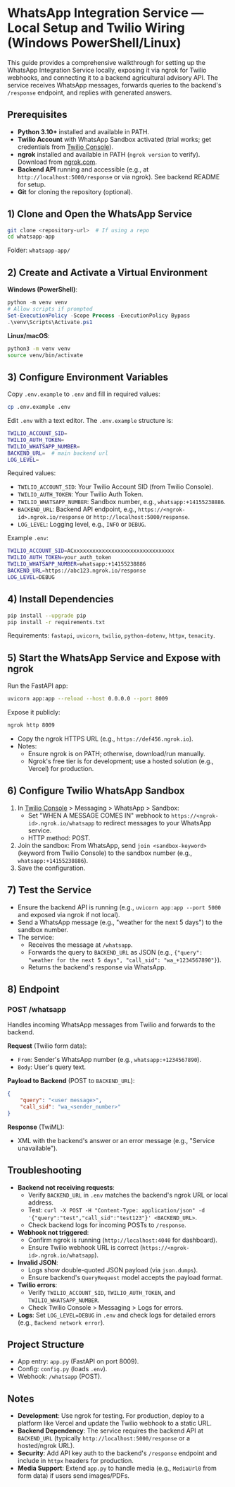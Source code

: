 # WhatsApp Integration Service — Local Setup and Twilio Wiring (Windows PowerShell/Linux)

This guide provides a comprehensive walkthrough for setting up the WhatsApp Integration Service locally, exposing it via ngrok for Twilio webhooks, and connecting it to a backend agricultural advisory API. The service receives WhatsApp messages, forwards queries to the backend's `/response` endpoint, and replies with generated answers.

## Prerequisites
- **Python 3.10+** installed and available in PATH.
- **Twilio Account** with WhatsApp Sandbox activated (trial works; get credentials from [Twilio Console](https://www.twilio.com/console)).
- **ngrok** installed and available in PATH (`ngrok version` to verify). Download from [ngrok.com](https://ngrok.com).
- **Backend API** running and accessible (e.g., at `http://localhost:5000/response` or via ngrok). See backend README for setup.
- **Git** for cloning the repository (optional).

## 1) Clone and Open the WhatsApp Service
```bash
git clone <repository-url>  # If using a repo
cd whatsapp-app
```
Folder: `whatsapp-app/`

## 2) Create and Activate a Virtual Environment
**Windows (PowerShell)**:
```powershell
python -m venv venv
# Allow scripts if prompted
Set-ExecutionPolicy -Scope Process -ExecutionPolicy Bypass
.\venv\Scripts\Activate.ps1
```
**Linux/macOS**:
```bash
python3 -m venv venv
source venv/bin/activate
```

## 3) Configure Environment Variables
Copy `.env.example` to `.env` and fill in required values:
```bash
cp .env.example .env
```
Edit `.env` with a text editor. The `.env.example` structure is:
```bash
TWILIO_ACCOUNT_SID=
TWILIO_AUTH_TOKEN=
TWILIO_WHATSAPP_NUMBER=
BACKEND_URL=  # main backend url
LOG_LEVEL=
```

Required values:
- `TWILIO_ACCOUNT_SID`: Your Twilio Account SID (from Twilio Console).
- `TWILIO_AUTH_TOKEN`: Your Twilio Auth Token.
- `TWILIO_WHATSAPP_NUMBER`: Sandbox number, e.g., `whatsapp:+14155238886`.
- `BACKEND_URL`: Backend API endpoint, e.g., `https://<ngrok-id>.ngrok.io/response` or `http://localhost:5000/response`.
- `LOG_LEVEL`: Logging level, e.g., `INFO` or `DEBUG`.

Example `.env`:
```bash
TWILIO_ACCOUNT_SID=ACxxxxxxxxxxxxxxxxxxxxxxxxxxxxxxxx
TWILIO_AUTH_TOKEN=your_auth_token
TWILIO_WHATSAPP_NUMBER=whatsapp:+14155238886
BACKEND_URL=https://abc123.ngrok.io/response
LOG_LEVEL=DEBUG
```

## 4) Install Dependencies
```bash
pip install --upgrade pip
pip install -r requirements.txt
```
Requirements: `fastapi`, `uvicorn`, `twilio`, `python-dotenv`, `httpx`, `tenacity`.

## 5) Start the WhatsApp Service and Expose with ngrok
Run the FastAPI app:
```bash
uvicorn app:app --reload --host 0.0.0.0 --port 8009
```
Expose it publicly:
```bash
ngrok http 8009
```
- Copy the ngrok HTTPS URL (e.g., `https://def456.ngrok.io`).
- Notes:
  - Ensure ngrok is on PATH; otherwise, download/run manually.
  - Ngrok's free tier is for development; use a hosted solution (e.g., Vercel) for production.

## 6) Configure Twilio WhatsApp Sandbox
1. In [Twilio Console](https://www.twilio.com/console) > Messaging > WhatsApp > Sandbox:
   - Set "WHEN A MESSAGE COMES IN" webhook to `https://<ngrok-id>.ngrok.io/whatsapp` to redirect messages to your WhatsApp service.
   - HTTP method: POST.
2. Join the sandbox: From WhatsApp, send `join <sandbox-keyword>` (keyword from Twilio Console) to the sandbox number (e.g., `whatsapp:+14155238886`).
3. Save the configuration.

## 7) Test the Service
- Ensure the backend API is running (e.g., `uvicorn app:app --port 5000` and exposed via ngrok if not local).
- Send a WhatsApp message (e.g., "weather for the next 5 days") to the sandbox number.
- The service:
  - Receives the message at `/whatsapp`.
  - Forwards the query to `BACKEND_URL` as JSON (e.g., `{"query": "weather for the next 5 days", "call_sid": "wa_+1234567890"}`).
  - Returns the backend's response via WhatsApp.

## 8) Endpoint
### POST /whatsapp
Handles incoming WhatsApp messages from Twilio and forwards to the backend.

**Request** (Twilio form data):
- `From`: Sender's WhatsApp number (e.g., `whatsapp:+1234567890`).
- `Body`: User's query text.

**Payload to Backend** (POST to `BACKEND_URL`):
```json
{
    "query": "<user message>",
    "call_sid": "wa_<sender_number>"
}
```

**Response** (TwiML):
- XML with the backend's answer or an error message (e.g., "Service unavailable").

## Troubleshooting
- **Backend not receiving requests**:
  - Verify `BACKEND_URL` in `.env` matches the backend's ngrok URL or local address.
  - Test: `curl -X POST -H "Content-Type: application/json" -d '{"query":"test","call_sid":"test123"}' <BACKEND_URL>`.
  - Check backend logs for incoming POSTs to `/response`.
- **Webhook not triggered**:
  - Confirm ngrok is running (`http://localhost:4040` for dashboard).
  - Ensure Twilio webhook URL is correct (`https://<ngrok-id>.ngrok.io/whatsapp`).
- **Invalid JSON**:
  - Logs show double-quoted JSON payload (via `json.dumps`).
  - Ensure backend's `QueryRequest` model accepts the payload format.
- **Twilio errors**:
  - Verify `TWILIO_ACCOUNT_SID`, `TWILIO_AUTH_TOKEN`, and `TWILIO_WHATSAPP_NUMBER`.
  - Check Twilio Console > Messaging > Logs for errors.
- **Logs**: Set `LOG_LEVEL=DEBUG` in `.env` and check logs for detailed errors (e.g., `Backend network error`).

## Project Structure
- App entry: `app.py` (FastAPI on port 8009).
- Config: `config.py` (loads `.env`).
- Webhook: `/whatsapp` (POST).

## Notes
- **Development**: Use ngrok for testing. For production, deploy to a platform like Vercel and update the Twilio webhook to a static URL.
- **Backend Dependency**: The service requires the backend API at `BACKEND_URL` (typically `http://localhost:5000/response` or a hosted/ngrok URL).
- **Security**: Add API key auth to the backend's `/response` endpoint and include in `httpx` headers for production.
- **Media Support**: Extend `app.py` to handle media (e.g., `MediaUrl0` from form data) if users send images/PDFs.